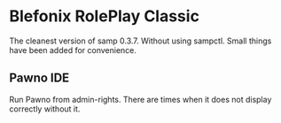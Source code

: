 # Blefonix RolePlay Classic

The cleanest version of samp 0.3.7. Without using sampctl. Small things have been added for convenience.

## Pawno IDE

Run Pawno from admin-rights. There are times when it does not display correctly without it.
